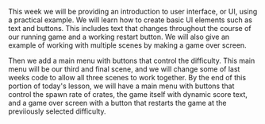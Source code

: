 This week we will be providing an introduction to user interface, or UI, using a practical example. We will learn how to create basic UI elements such as text and buttons. This includes text that changes throughout the course of our running game and a working restart button. We will also give an example of working with multiple scenes by making a game over screen. 

Then we add a main menu with buttons that control the difficulty. This main menu will be our third and final scene, and we will change some of last weeks code to allow all three scenes to work together. By the end of this portion of today's lesson, we will have a main menu with buttons that control the spawn rate of crates, the game itself with dynamic score text, and a game over screen with a button that restarts the game at the previiously selected difficulty. 
